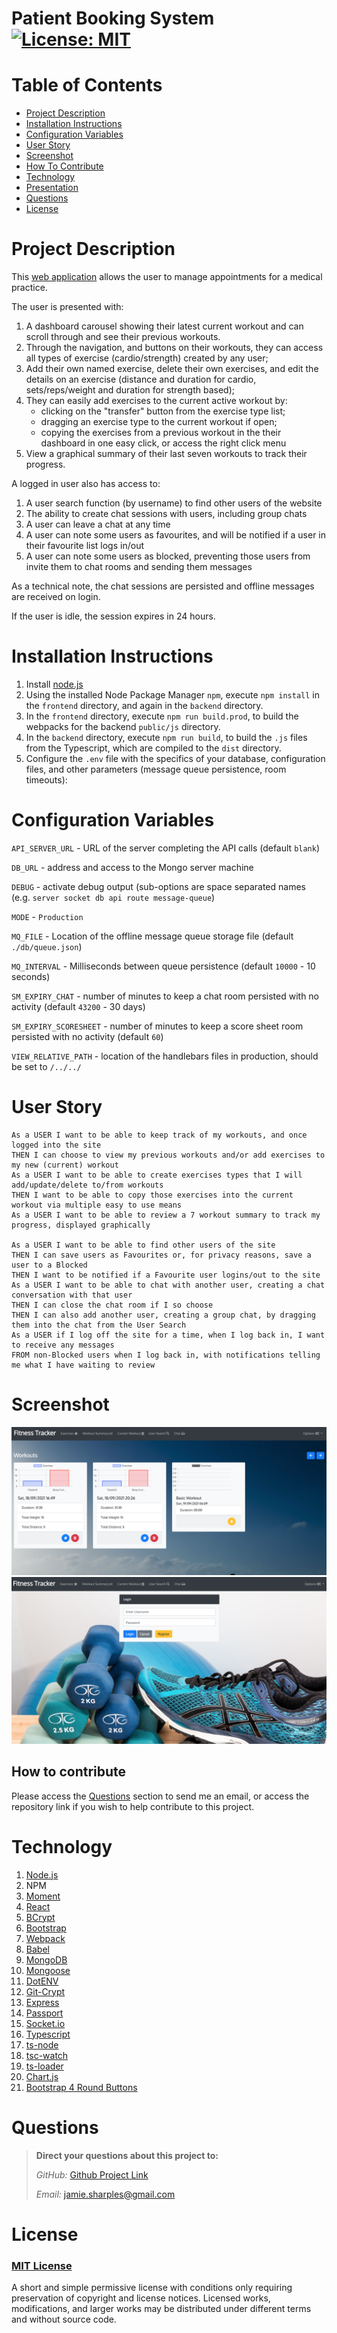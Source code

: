 # Patient Booking System    [![License: MIT](https://img.shields.io/badge/License-MIT-yellow.svg)](https://opensource.org/licenses/MIT)

# Table of Contents

- [Project Description](#project-description)
- [Installation Instructions](#installation-instructions)
- [Configuration Variables](#configuration-variables)
- [User Story](#user-story)
- [Screenshot](#screenshot)
- [How To Contribute](#how-to-contribute)
- [Technology](#technology)
- [Presentation](#presentation)
- [Questions](#questions)
- [License](#license)

# Project Description

This [web application](https://pbs-jps.herokuapp.com/) allows the user to manage appointments for a medical practice.

The user is presented with:

1. A dashboard carousel showing their latest current workout and can scroll through and see their previous workouts.
2. Through the navigation, and buttons on their workouts, they can access all types of exercise (cardio/strength)
   created by any user;
3. Add their own named exercise, delete their own exercises, and edit the details on an exercise (distance and duration
   for cardio, sets/reps/weight and duration for strength based);
4. They can easily add exercises to the current active workout by:
    - clicking on the "transfer" button from the exercise type list;
    - dragging an exercise type to the current workout if open;
    - copying the exercises from a previous workout in the their dashboard in one easy click, or access the right click
      menu
5. View a graphical summary of their last seven workouts to track their progress.

A logged in user also has access to:

1. A user search function (by username) to find other users of the website
2. The ability to create chat sessions with users, including group chats
3. A user can leave a chat at any time
4. A user can note some users as favourites, and will be notified if a user in their favourite list logs in/out
5. A user can note some users as blocked, preventing those users from invite them to chat rooms and sending them
   messages

As a technical note, the chat sessions are persisted and offline messages are received on login.

If the user is idle, the session expires in 24 hours.

# Installation Instructions

1. Install [node.js](http://nodejs.org)
2. Using the installed Node Package Manager `npm`, execute `npm install`  in the `frontend` directory, and again in
   the `backend` directory.
3. In the `frontend` directory, execute `npm run build.prod`, to build the webpacks for the backend `public/js`
   directory.
4. In the `backend` directory, execute `npm run build`, to build the `.js` files from the Typescript, which are compiled
   to the `dist` directory.
5. Configure the `.env` file with the specifics of your database, configuration files, and other parameters (message
   queue persistence, room timeouts):

# Configuration Variables

`API_SERVER_URL` - URL of the server completing the API calls (default `blank`)

`DB_URL` - address and access to the Mongo server machine

`DEBUG` - activate debug output (sub-options are space separated names (e.g. `server socket db api route message-queue`)

`MODE` - `Production`

`MQ_FILE` - Location of the offline message queue storage file (default `./db/queue.json`)

`MQ_INTERVAL` - Milliseconds between queue persistence (default `10000` - 10 seconds)

`SM_EXPIRY_CHAT` - number of minutes to keep a chat room persisted with no activity (default `43200` - 30 days)

`SM_EXPIRY_SCORESHEET` - number of minutes to keep a score sheet room persisted with no activity (default `60`)

`VIEW_RELATIVE_PATH` - location of the handlebars files in production, should be set to `/../../`

# User Story

```
As a USER I want to be able to keep track of my workouts, and once logged into the site
THEN I can choose to view my previous workouts and/or add exercises to my new (current) workout
As a USER I want to be able to create exercises types that I will add/update/delete to/from workouts
THEN I want to be able to copy those exercises into the current workout via multiple easy to use means
As a USER I want to be able to review a 7 workout summary to track my progress, displayed graphically

As a USER I want to be able to find other users of the site
THEN I can save users as Favourites or, for privacy reasons, save a user to a Blocked
THEN I want to be notified if a Favourite user logins/out to the site
As a USER I want to be able to chat with another user, creating a chat conversation with that user
THEN I can close the chat room if I so choose
THEN I can also add another user, creating a group chat, by dragging them into the chat from the User Search
As a USER if I log off the site for a time, when I log back in, I want to receive any messages
FROM non-Blocked users when I log back in, with notifications telling me what I have waiting to review
```

# Screenshot

![screenshot](./backend/public/img/screenshot1.png)![screenshot2](./backend/public/img/screenshot2.png)

## How to contribute

Please access the [Questions](#questions) section to send me an email, or access the repository link if you wish to help
contribute to this project.

# Technology

1. [Node.js](http://nodejs.org)
2. NPM
4. [Moment](https://npmjs.com/package/moment)
5. [React](https://www.npmjs.com/package/react)
6. [BCrypt](https://www.npmjs.com/package/bcrypt)
7. [Bootstrap](https://getbootstrap.com/)
8. [Webpack](https://www.typescriptlang.org/)
9. [Babel](https://babeljs.io/)
10. [MongoDB](https://www.mongodb.com/)
11. [Mongoose](https://mongoosejs.com/docs/)
12. [DotENV](https://www.npmjs.com/package/dotenv)
13. [Git-Crypt](https://github.com/AGWA/git-crypt)
14. [Express](https://www.npmjs.com/package/express)
15. [Passport](https://www.npmjs.com/package/passport)
16. [Socket.io](https://socket.io/)
17. [Typescript](https://www.typescriptlang.org/)
18. [ts-node](https://github.com/TypeStrong/ts-node)
19. [tsc-watch](https://www.npmjs.com/package/tsc-watch)
20. [ts-loader](https://github.com/TypeStrong/ts-loader)
21. [Chart.js](https://www.chartjs.org/)
22. [Bootstrap 4 Round Buttons](https://www.geeksforgeeks.org/how-to-get-circular-buttons-in-bootstrap-4/)

# Questions

> **Direct your questions about this project to:**
>
>  *GitHub:* [Github Project Link](https://github.com/jsharples777/fitness-tracker)
>
>  *Email:* [jamie.sharples@gmail.com](mailto:jamie.sharples@gmail.com)

# License

### [MIT License](https://opensource.org/licenses/MIT)

A short and simple permissive license with conditions only requiring preservation of copyright and license notices.
Licensed works, modifications, and larger works may be distributed under different terms and without source code.
